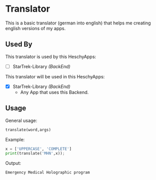 # Translator
This is a basic translator (german into english) that helps me creating english versions of my apps.

## Used By

This translator is used by this HeschyApps:

- [ ] StarTrek-Library *(BackEnd)*

This translator will be used in this HeschyApps:

- [X] StarTrek-Library *(BackEnd)*
    - Any App that uses this Backend.

## Usage

General usage:
```python
translate(word,args)
```
     
Example:
```python
x = ['UPPERCASE', 'COMPLETE']
print(translate('MHN',x));
```
Output:
```
Emergency Medical Holographic program
```
